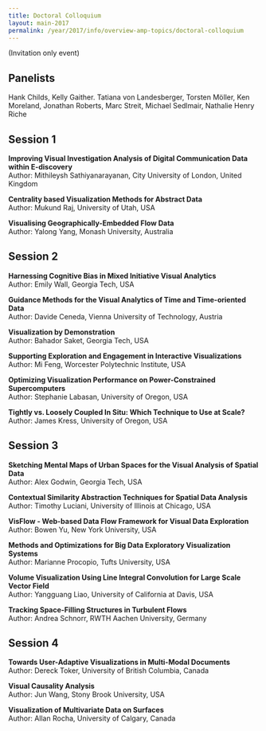 ```yaml
---
title: Doctoral Colloquium
layout: main-2017
permalink: /year/2017/info/overview-amp-topics/doctoral-colloquium
---
```


(Invitation only event)

## Panelists
Hank Childs, Kelly Gaither. Tatiana von Landesberger, Torsten Möller, Ken Moreland, Jonathan Roberts, Marc Streit, Michael Sedlmair, Nathalie Henry Riche

## Session 1
**Improving Visual Investigation Analysis of Digital Communication Data within E-discovery**    
Author: Mithileysh Sathiyanarayanan, City University of London, United Kingdom

**Centrality based Visualization Methods for Abstract Data**    
Author: Mukund Raj, University of Utah, USA

**Visualising Geographically-Embedded Flow Data**    
Author: Yalong Yang, Monash University, Australia

## Session 2 
**Harnessing Cognitive Bias in Mixed Initiative Visual Analytics**    
Author: Emily Wall, Georgia Tech, USA 

**Guidance Methods for the Visual Analytics of Time and Time-oriented Data**    
Author: Davide Ceneda, Vienna University of Technology, Austria 

**Visualization by Demonstration**    
Author: Bahador Saket, Georgia Tech, USA

**Supporting Exploration and Engagement in Interactive Visualizations**    
Author: Mi Feng, Worcester Polytechnic Institute, USA

**Optimizing Visualization Performance on Power-Constrained Supercomputers**    
Author: Stephanie Labasan, University of Oregon, USA

**Tightly vs. Loosely Coupled In Situ: Which Technique to Use at Scale?**    
Author: James Kress, University of Oregon, USA

## Session 3 
**Sketching Mental Maps of Urban Spaces for the Visual Analysis of Spatial Data**    
Author: Alex Godwin, Georgia Tech, USA

**Contextual Similarity Abstraction Techniques for Spatial Data Analysis**    
Author: Timothy Luciani, University of Illinois at Chicago, USA 

**VisFlow - Web-based Data Flow Framework for Visual Data Exploration**    
Author: Bowen Yu, New York University, USA

**Methods and Optimizations for Big Data Exploratory Visualization Systems**    
Author: Marianne Procopio, Tufts University, USA

**Volume Visualization Using Line Integral Convolution for Large Scale Vector Field**    
Author: Yangguang Liao, University of California at Davis, USA

**Tracking Space-Filling Structures in Turbulent Flows**    
Author: Andrea Schnorr, RWTH Aachen University, Germany

                
## Session 4 
**Towards User-Adaptive Visualizations in Multi-Modal Documents**    
Author: Dereck Toker, University of British Columbia, Canada 

**Visual Causality Analysis**    
Author: Jun Wang, Stony Brook University, USA 

**Visualization of Multivariate Data on Surfaces**    
Author: Allan Rocha, University of Calgary, Canada 


